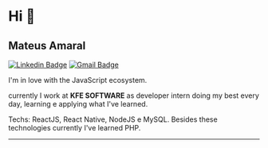 
# Hi 👋


## Mateus Amaral

[![Linkedin Badge](https://img.shields.io/badge/-LinkedIn-blue?style=flat-square&logo=Linkedin&logoColor=white&link=https://www.linkedin.com/in/ronaldscruz/)](https://www.linkedin.com/in/mateus-passos-amaral/)
[![Gmail Badge](https://img.shields.io/badge/-mateus.amaral018@gmail.com-c14438?style=flat-square&logo=Gmail&logoColor=white&link=mailto:mateus.amaral018@gmail.com)](mailto:mateus.amaral018@gmail.com)


I'm in love with the JavaScript ecosystem.

currently I work at **KFE SOFTWARE** as developer intern doing my best every day, learning e applying what I've learned.

Techs: ReactJS, React Native, NodeJS e MySQL. Besides these technologies currently I've learned  PHP.

---
